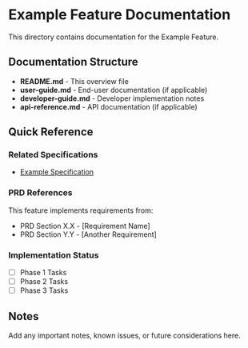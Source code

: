 # Example Feature Documentation

This directory contains documentation for the Example Feature.

## Documentation Structure

- **README.md** - This overview file
- **user-guide.md** - End-user documentation (if applicable)
- **developer-guide.md** - Developer implementation notes
- **api-reference.md** - API documentation (if applicable)

## Quick Reference

### Related Specifications
- [Example Specification](../specs/example-specification.md)

### PRD References
This feature implements requirements from:
- PRD Section X.X - [Requirement Name]
- PRD Section Y.Y - [Another Requirement]

### Implementation Status
- [ ] Phase 1 Tasks
- [ ] Phase 2 Tasks
- [ ] Phase 3 Tasks

## Notes
Add any important notes, known issues, or future considerations here.
